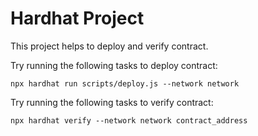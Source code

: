 # Hardhat Project

This project helps to deploy and verify contract.

Try running the following tasks to deploy contract:

```shell
npx hardhat run scripts/deploy.js --network network

```

Try running the following tasks to verify contract:

```shell
npx hardhat verify --network network contract_address

